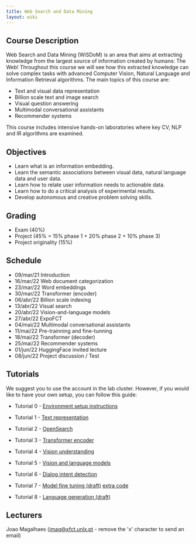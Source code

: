 ```yaml
---
title: Web Search and Data Mining
layout: wiki
---
```


## Course Description

Web Search and Data Mining (WiSDoM) is an area that aims at extracting knowledge from the largest source of information created by humans: The Web! 
Throughout this course we will see how this extracted knowledge can solve complex tasks with advanced Computer Vision, Natural Language and Information Retrieval algorithms. The main topics of this course are:

 - Text and visual data representation
 - Billion scale text and image search
 - Visual question answering
 - Multimodal conversational assistants
 - Recommender systems

This course includes intensive hands-on laboratories where key CV, NLP and IR algorithms are examined. 

## Objectives
 - Learn what is an information embedding.
 - Learn the semantic associations between visual data, natural language data and user data.
 - Learn how to relate user information needs to actionable data.
 - Learn how to do a critical analysis of experimental results.
 - Develop autonomous and creative problem solving skills.

## Grading
 - Exam (40%) 
 - Project (45% = 15% phase 1 + 20% phase 2 + 10% phase 3) 
 - Project originality (15%)

## Schedule
 - 09/mar/21	Introduction
 - 16/mar/22	Web document categorization
 - 23/mar/22	Word embeddings
 - 30/mar/22	Transformer (encoder)
 - 06/abr/22	Billion scale indexing
 - 13/abr/22	Visual search
 - 20/abr/22	Vision-and-language models
 - 27/abr/22	ExpoFCT
 - 04/mai/22	Multimodal conversational assistants
 - 11/mai/22	Pre-trainning and fine-tunning
 - 18/mai/22	Transformer (decoder)
 - 25/mai/22	Recommender systems
 - 01/jun/22	HuggingFace invited lecture
 - 08/jun/22	Project discussion / Test

## Tutorials
We suggest you to use the account in the lab cluster. However, if you would like to have your own setup, you can follow this guide:
 
 - Tutorial 0 - [Environment setup instructions](/wiki/lab_setup)

 - Tutorial 1 - [Text representation](/wiki/tutorials/Lab1_Text_representations.ipynb)

 - Tutorial 2 - [OpenSearch](/wiki/tutorials/Lab2_OpenSearch_DualEncoders.ipynb)

 - Tutorial 3 - [Transformer encoder](/wiki/tutorials/Lab3_Transformer_Encoder.ipynb)

 - Tutorial 4 - [Vision understanding](/wiki/tutorials/Lab4_Vision_Understanding.ipynb)

 - Tutorial 5 - [Vision and language models](/wiki/tutorials/Lab5_Vision_Language_Understanding.ipynb)

 - Tutorial 6 - [Dialog intent detection](/wiki/tutorials/Lab6_Dialog_Systems.ipynb)

 - Tutorial 7 - [Model fine tuning (draft)](/wiki/tutorials/Lab7_Model_Fine_Tuning.ipynb) [extra code](/wiki/tutorials/dataset_loader.py)

 - Tutorial 8 - [Language generation (draft)](/wiki/tutorials/Lab8_Language_generation.ipynb)

## Lecturers
Joao Magalhaes (jmag@xfct.unlx.pt - remove the 'x' character to send an email)

